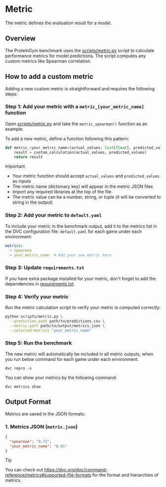 # Metric

The metric defines the evaluation result for a model.

## Overview

The ProteinGym benchmark uses the [scripts/metric.py](../scripts/metric.py) script to calculate performance metrics for model predictions. The script computes any custom metrics like Spearman correlation.

## How to add a custom metric

Adding a new custom metric is straightforward and requires the following steps:

### Step 1: Add your metric with a `metric_[your_metric_name]` function

Open [scripts/metric.py](../scripts/metric.py) and take the `metric_spearman()` function as an example.

To add a new metric, define a function following this pattern:
```python
def metric_<your_metric_name>(actual_values: list[float], predicted_values: list[float]) -> float:
    result = custom_calculation(actual_values, predicted_values)
    return result
```

> [!IMPORTANT]
> - Your metric function should accept `actual_values` and `predicted_values` as inputs
> - The metric name (dictionary key) will appear in the metric JSON files
> - Import any required libraries at the top of the file
> - The metric value can be a number, string, or tuple (it will be converted to string in the output)

### Step 2: Add your metric to `default.yaml`

To include your metric in the benchmark output, add it to the metrics list in the DVC configuration file: `default.yaml` for each game under each environment:

```yaml
metrics: 
  - spearman
  - your_metric_name  # Add your new metric here
```

### Step 3: Update `requirements.txt`

If you have extra package installed for your metric, don't forget to add the dependencies in [requirements.txt](../requirements.txt).

### Step 4: Verify your metric

Run the metric calculation script to verify your metric is computed correctly:

```bash
python scripts/metric.py \
  --prediction-path path/to/predictions.csv \
  --metric-path path/to/output/metrics.json \
  --selected-metrics "your_metric_name"
```

### Step 5: Run the benchmark

The new metric will automatically be included in all metric outputs, when you run below command for each game under each environment.

```shell
dvc repro -s
```

You can show your metrics by the following command:

```shell
dvc metrics show
```

## Output Format

Metrics are saved in the JSON formats:

### 1. Metrics JSON (`metric.json`)
```json
{
  "spearman": "0.72",
  "your_metric_name": "0.91"
}
```

> [!TIP]
> You can check out https://dvc.org/doc/command-reference/metrics#supported-file-formats for the format and hierarchies of metrics.
